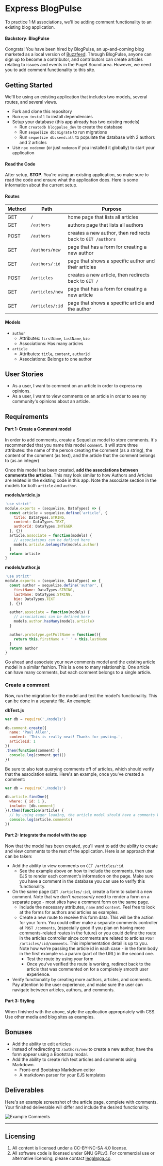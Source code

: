 # Express BlogPulse

To practice 1:M associations, we'll be adding comment functionality to an existing blog application.

#### Backstory: BlogPulse

Congrats! You have been hired by BlogPulse, an up-and-coming blog marketed as a local version of [Buzzfeed](https://www.buzzfeed.com/). Through BlogPulse, anyone can sign up to become a contributor, and contributors can create articles relating to issues and events in the Puget Sound area. However, we need you to add comment functionality to this site.

## Getting Started

We'll be using an existing application that includes two models, several routes, and several views.

* Fork and clone this repository
* Run `npm install` to install dependencies
* Setup your database (this app already has two existing models)
  * Run `createdb blogpulse_dev` to create the database
  * Run `sequelize db:migrate` to run migrations
  * Run `sequelize db:seed:all` to populate the database with 2 authors and 2 articles
* Use `npx nodemon` (or just `nodemon` if you installed it globally) to start your application

#### Read the Code

After setup, **STOP**. You're using an existing application, so make sure to read the code and ensure what the application does. Here is some information about the current setup.

#### Routes

| Method | Path | Purpose |
| ------ | -------------- | -------------------------------- |
| GET | `/` | home page that lists all articles |
| GET | `/authors` | authors page that lists all authors |
| POST | `/authors` | creates a new author, then redirects back to `GET /authors` |
| GET | `/authors/new` | page that has a form for creating a new author |
| GET | `/authors/:id` | page that shows a specific author and their articles |
| POST | `/articles` | creates a new article, then redirects back to `GET /` |
| GET | `/articles/new` | page that has a form for creating a new article |
| GET | `/articles/:id` | page that shows a specific article and the author |

#### Models
  
  * `author`
    * Attributes: `firstName`, `lastName`, `bio`
    * Associations: Has many articles
  * `article`
    * Attributes: `title`, `content`, `authorId`
    * Associations: Belongs to one author

## User Stories

* As a user, I want to comment on an article in order to express my opinions.
* As a user, I want to view comments on an article in order to see my community's opinions about an article.

## Requirements

#### Part 1: Create a Comment model

In order to add comments, create a Sequelize model to store comments. It's recommended that you name this model `comment`. It will store three attributes: the name of the person creating the comment (as a string), the content of the comment (as text), and the article that the comment belongs to (as an integer)

Once this model has been created, **add the associations between comments the articles**. This may look similar to how Authors and Articles are related in the existing code in this app. Note the associate section in the models for both `article` and `author`.

**models/article.js**

```js
'use strict'
module.exports = (sequelize, DataTypes) => {
  const article = sequelize.define('article', {
    title: DataTypes.STRING,
    content: DataTypes.TEXT,
    authorId: DataTypes.INTEGER
  }, {})
  article.associate = function(models) {
    // associations can be defined here
    models.article.belongsTo(models.author)
  }
  return article
}
```

**models/author.js**

```js
'use strict'
module.exports = (sequelize, DataTypes) => {
  const author = sequelize.define('author', {
    firstName: DataTypes.STRING,
    lastName: DataTypes.STRING,
    bio: DataTypes.TEXT
  }, {})

  author.associate = function(models) {
    // associations can be defined here
    models.author.hasMany(models.article)
  }

  author.prototype.getFullName = function(){
    return this.firstName + ' ' + this.lastName
  }
  return author
}

```

Go ahead and associate your new comments model and the existing article model in a similar fashion. This is a one to many relationship. One article can have many comments, but each comment belongs to a single article.

### Create a comment

Now, run the migration for the model and test the model's functionality. This can be done in a separate file. An example:

**dbTest.js**

```js
var db = require('./models')

db.comment.create({
  name: 'Paul Allen',
  content: 'This is really neat! Thanks for posting.',
  articleId: 1
})
.then(function(comment) {
  console.log(comment.get())
})
```

Be sure to also test querying comments off of articles, which should verify that the association exists. Here's an example, once you've created a comment:

```js
var db = require('./models')

db.article.findOne({
  where: { id: 1 },
  include: [db.comment]
}).then(function(article) {
  // by using eager loading, the article model should have a comments key
  console.log(article.comments)
})
```

#### Part 2: Integrate the model with the app

Now that the model has been created, you'll want to add the ability to create and view comments to the rest of the application. Here is an approach that can be taken:

* Add the ability to view comments on `GET /articles/:id`.
  * See the example above on how to include the comments, then use EJS to render each comment's information on the page. Make sure you have a comment in the database you can use to verify this functionality.
* On the same page (`GET /articles/:id`), create a form to submit a new comment. Note that we don't *necessarily* need to render a form on a separate page - most sites have a comment form on the same page.
  * Include the necessary attributes, `name` and `content`. Feel free to look at the forms for authors and articles as examples.
  * Create a new route to receive this form data. This will be the action for your form. You could either make a separate comments controller at `POST /comments`, (especially good if you plan on having more comments-related routes in the future) or you could define the route in the articles controller since comments are related to articles `POST /articles/:id/comments`. This implementation detail is up to you. Note how we're passing the article id in each case - in the form body in the first example vs a param (part of the URL) in the second one.
    * Test the route by using your form 
    * Once you've verified the route is working, redirect back to the article that was commented on for a completely smooth user experience.
* Verify functionality by creating more authors, articles, and comments. Pay attention to the user experience, and make sure the user can navigate between articles, authors, and comments.

#### Part 3: Styling

When finished with the above, style the application appropriately with CSS. Use other media and blog sites as examples.

## Bonuses

* Add the ability to edit articles
* Instead of redirecting to `/authors/new` to create a new author, have the form appear using a Bootstrap modal.
* Add the ability to create rich text articles and comments using Markdown.
  * Front-end Bootstrap Markdown editor
  * A markdown parser for your EJS templates

## Deliverables

Here's an example screenshot of the article page, complete with comments. Your finished deliverable will differ and include the desired functionality.

![Example Comments](./example-comments.jpg)

---

## Licensing
1. All content is licensed under a CC-BY-NC-SA 4.0 license.
2. All software code is licensed under GNU GPLv3. For commercial use or alternative licensing, please contact legal@ga.co.
